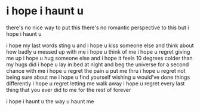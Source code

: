# i hope i haunt u

there's no nice way to put this
there's no romantic perspective to this
but i hope i haunt u

i hope my last words sting u
and i hope u kiss someone else
and think about how badly
u messed up with me
i hope u think of me
i hope u regret
giving me up
i hope u hug someone else
and i hope it feels 10 degrees colder
than my hugs did
i hope u lay in bed at night
and beg the universe
for a second chance with me
i hope u regret the pain
u put me thru
i hope u regret not being
sure about me
i hope u find yourself
wishing u would've done things differently
i hope u regret
letting me walk away
i hope u regret
every
last
thing
that you ever did to me
for the rest of forever

i hope i haunt u
the way
u haunt me
